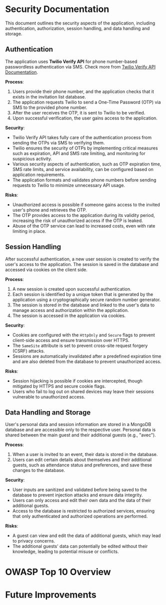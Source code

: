 # Security Documentation

This document outlines the security aspects of the application, including authentication, authorization, session handling, and data handling and storage.

## Authentication

The application uses **Twilio Verify API** for phone number-based passwordless authentication via SMS. Check more from [Twilio Verify API Documentation](https://www.twilio.com/docs/verify/api).

**Process**:

1. Users provide their phone number, and the application checks that it exists in the invitation list database.
2. The application requests Twilio to send a One-Time Password (OTP) via SMS to the provided phone number.
3. After the user receives the OTP, it is sent to Twilio to be verified.
4. Upon successful verification, the user gains access to the application.

**Security**:

- Twilio Verify API takes fully care of the authentication process from sending the OTPs via SMS to verifying them.
- Twilio ensures the security of OTPs by implementing critical measures such as expiration, API and SMS rate limiting, and monitoring for suspicious activity.
- Various security aspects of authentication, such as OTP expiration time, SMS rate limits, and service availability, can be configured based on application requirements.
- The application formats and validates phone numbers before sending requests to Twilio to minimize unnecessary API usage.

**Risks**:

- Unauthorized access is possible if someone gains access to the invited user's phone and retrieves the OTP.
- The OTP provides access to the application during its validity period, increasing the risk of unauthorized access if the OTP is leaked.
- Abuse of the OTP service can lead to increased costs, even with rate limiting in place.

## Session Handling

After successful authentication, a new user session is created to verify the user's access to the application. The session is saved in the database and accessed via cookies on the client side.

**Process**:

1. A new session is created upon successful authentication.
2. Each session is identified by a unique token that is generated by the application using a cryptographically secure random number generator.
3. The session is stored in the database and linked to the user's data to manage access and authorization within the application.
4. The session is accessed in the application via cookies.

**Security**:

- Cookies are configured with the `HttpOnly` and `Secure` flags to prevent client-side access and ensure transmission over HTTPS.
- The `SameSite` attribute is set to prevent cross-site request forgery (CSRF) attacks.
- Sessions are automatically invalidated after a predefined expiration time and are also deleted from the database to prevent unauthorized access.

**Risks**:

- Session hijacking is possible if cookies are intercepted, though mitigated by HTTPS and secure cookie flags.
- Users who fail to log out on shared devices may leave their sessions vulnerable to unauthorized access.

## Data Handling and Storage

User's personal data and session information are stored in a MongoDB database and are accessible only to the respective user. Personal data is shared between the main guest and their additional guests (e.g., "avec").

**Process**:

1. When a user is invited to an event, their data is stored in the database.
2. Users can edit certain details about themselves and their additional guests, such as attendance status and preferences, and save these changes to the database.

**Security**:

- User inputs are sanitized and validated before being saved to the database to prevent injection attacks and ensure data integrity.
- Users can only access and edit their own data and the data of their additional guests.
- Access to the database is restricted to authorized services, ensuring that only authenticated and authorized operations are performed.

**Risks**:

- A guest can view and edit the data of additional guests, which may lead to privacy concerns.
- The additional guests' data can potentially be edited without their knowledge, leading to potential misuse or conflicts.

# OWASP Top 10 Overview

# Future Improvements
